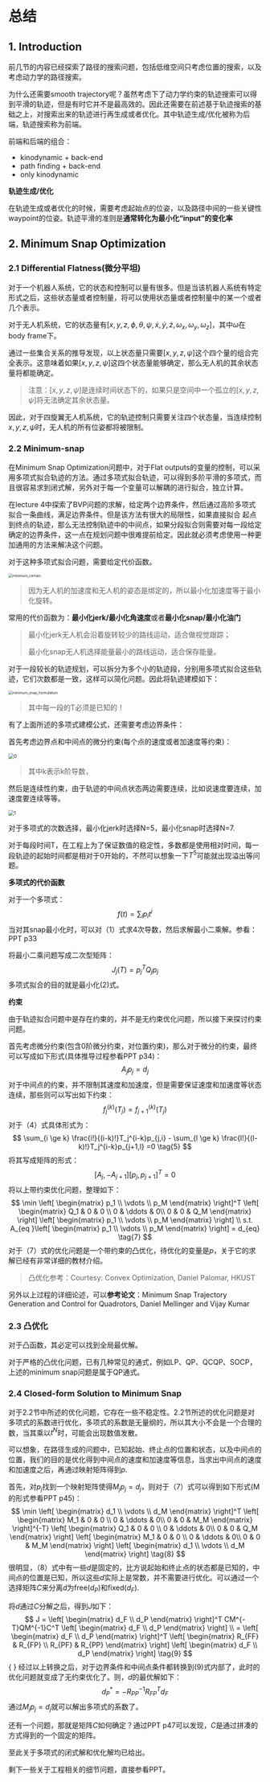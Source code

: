 # 总结

## 1. Introduction

前几节的内容已经探索了路径的搜索问题，包括低维空间只考虑位置的搜索，以及考虑动力学的路径搜索。

为什么还需要smooth trajectory呢？虽然考虑下了动力学约束的轨迹搜索可以得到平滑的轨迹，但是有时它并不是最高效的。因此还需要在前述基于轨迹搜索的基础之上，对搜索出来的轨迹进行再生成或者优化。其中轨迹生成/优化被称为后端，轨迹搜索称为前端。

前端和后端的组合：

- kinodynamic + back-end
- path finding + back-end
- only kinodynamic

**轨迹生成/优化**

在轨迹生成或者优化的时候，需要考虑起始点的位姿，以及路径中间的一些关键性waypoint的位姿。轨迹平滑的准则是**通常转化为最小化“input”的变化率**

## 2. Minimum Snap Optimization

### 2.1 Differential Flatness(微分平坦)

对于一个机器人系统，它的状态和控制可以量有很多。但是当该机器人系统有特定形式之后，这些状态量或者控制量，将可以使用状态量或者控制量中的某一个或者几个表示。

对于无人机系统，它的状态量有$[x,y,z,\phi, \theta, \psi,\dot x, \dot y, \dot z, \omega_x, \omega_y, \omega_z]$，其中$\omega$在body frame下。

通过一些集合关系的推导发现，以上状态量只需要$[x,y,z,\psi]$这个四个量的组合完全表示。这意味着如果$[x,y,z,\psi]$这四个状态量能够确定，那么无人机的其余状态量将都能确定。

> 注意：$[x,y,z,\psi]$是连续时间状态下的，如果只是空间中一个孤立的$[x,y,z,\psi]$将无法确定其余状态量。

因此，对于四旋翼无人机系统，它的轨迹控制只需要关注四个状态量，当连续控制$x,y,z,\psi$时，无人机的所有位姿都将被限制。

### 2.2 Minimum-snap

在Minimum Snap Optimization问题中，对于Flat outputs的变量的控制，可以采用多项式拟合轨迹的方法。通过多项式拟合轨迹，可以得到多阶平滑的多项式，而且很容易求到闭式解，另外对于每一个变量可以解耦的进行拟合，独立计算。

在lecture 4中探索了BVP问题的求解，给定两个边界条件，然后通过高阶多项式拟合一条曲线，满足边界条件。但是该方法有很大的局限性，如果直接拟合 起点到终点的轨迹，那么无法控制轨迹中的中间点，如果分段拟合则需要对每一段给定确定的边界条件，这一点在规划问题中很难提前给定。因此就必须考虑使用一种更加通用的方法来解决这个问题。

对于这种多项式拟合问题，需要给定代价函数。

<img src="doc/minimum_certain.png" alt="minimum_certain" style="zoom:50%;" />

> 因为无人机的加速度和无人机的姿态是绑定的，所以最小化加速度等于最小化旋转。

常用的代价函数为：**最小化jerk/最小化角速度**或者**最小化snap/最小化油门**

> 最小化jerk无人机会沿着旋转较少的路线运动，适合做视觉跟踪；
>
> 最小化snap无人机选择能量最小的路线运动，适合保存能量。

对于一段较长的轨迹规划，可以拆分为多个小的轨迹段，分别用多项式拟合这些轨迹，它们次数都是一致，这样可以简化问题。因此将轨迹建模如下：

<img src="doc/minimum_snap_formulation.png" alt="minimum_snap_formulation" style="zoom:50%;" />

> 其中每一段的T必须是已知的！

有了上面所述的多项式建模公式，还需要考虑边界条件：

首先考虑边界点和中间点的微分约束(每个点的速度或者加速度等约束)：

<img src="doc/0.png" alt="0" style="zoom: 67%;" />

> 其中k表示k阶导数，

然后是连续性约束，由于轨迹的中间点状态两边需要连续，比如说速度要连续，加速度要连续等等。

<img src="doc/1.png" alt="1" style="zoom:67%;" />

对于多项式的次数选择，最小化jerk时选择N=5，最小化snap时选择N=7.

对于每段时间T，在工程上为了保证数值的稳定性，多数都是使用相对时间，每一段轨迹的起始时间都是相对于0开始的，不然可以想象一下$T^5$可能就出现溢出等问题。

**多项式的代价函数**

对于一个多项式：
$$
f(t) = \sum_i p_i t^i  \tag{1}
$$
当对其snap最小化时，可以对（1）式求4次导数，然后求解最小二乘解。参看：PPT p33

将最小二乘问题写成二次型矩阵：
$$
J_j(T) = p_j^TQ_jp_j \tag{2}
$$
多项式拟合的目的就是最小化(2)式。

**约束**

由于轨迹拟合问题中是存在约束的，并不是无约束优化问题，所以接下来探讨约束问题。

首先考虑微分约束(包含0阶微分约束，对位置约束)，那么对于微分的约束，最终可以写成如下形式(具体推导过程参看PPT p34)：
$$
A_jp_j = d_j \tag{3}
$$
对于中间点的约束，并不限制其速度和加速度，但是需要保证速度和加速度等状态连续，那些则可以写出如下约束：
$$
f_j^{(k)}(T_j) = f_{j+1}^{(k)}(T_j) \tag{4}
$$
对于（4）式具体形式为：
$$
\sum_{i \ge k} \frac{i!}{(i-k)!}T_j^{i-k}p_{j,i} - \sum_{l \ge k} \frac{l!}{(l-k)!}T_j^{i-k}p_{j+1,l} =0 \tag{5}
$$
将其写成矩阵的形式：
$$
[A_j, -A_{j+1}] [p_j, p_{j+1}]^T = 0 \tag{6}
$$
将以上带约束优化问题，整理如下：
$$
\min \left[ \begin{matrix} p_1 \\  \vdots \\ p_M  \end{matrix} \right]^T 
\left[ \begin{matrix} Q_1 & 0 & 0 \\  0 & \ddots  & 0\\ 0 & 0 & Q_M \end{matrix} \right]
\left[ \begin{matrix} p_1 \\  \vdots \\ p_M  \end{matrix} \right]
 \\
 s.t. A_{eq }\left[ \begin{matrix} p_1 \\  \vdots \\ p_M  \end{matrix} \right] = d_{eq}   \tag{7}
$$
对于（7）式的优化问题是一个带约束的凸优化，待优化的变量是$p$，关于它的求解已经有非常详细的教材介绍。

> 凸优化参考：Courtesy: Convex Optimization, Daniel Palomar, HKUST

另外以上过程的详细论述，可以**参考论文**：Minimum Snap Trajectory Generation and Control for Quadrotors, Daniel Mellinger and Vijay Kumar

### 2.3 凸优化

对于凸函数，其必定可以找到全局最优解。

对于严格的凸优化问题，已有几种常见的通式，例如LP、QP、QCQP、SOCP，上述的minimum snap问题是属于QP通式。

### 2.4 Closed-form Solution to Minimum Snap

对于2.2节中所述的优化问题，它存在一些不稳定性。2.2节所述的优化问题是对多项式的系数进行优化，多项式的系数是无量纲的，所以其大小不会是一个合理的数，当其乘以$t^N$时，可能会出现数值发散。

可以想象，在路径生成的问题中，已知起始、终止点的位置和状态，以及中间点的位置，我们的目的是优化得到中间点的速度和加速度等信息，当求出中间点的速度和加速度之后，再通过映射矩阵得到$p$.

首先，对$p_j$找到一个映射矩阵使得$M_j p_j = d_j$，则对于（7）式可以得到如下形式(M的形式参看PPT p45)：
$$
\min \left[ \begin{matrix} d_1 \\  \vdots \\ d_M  \end{matrix} \right]^T 
\left[ \begin{matrix} M_1 & 0 & 0 \\  0 & \ddots  & 0\\ 0 & 0 & M_M \end{matrix} \right]^{-T}
\left[ \begin{matrix} Q_1 & 0 & 0 \\  0 & \ddots  & 0\\ 0 & 0 & Q_M \end{matrix} \right]
\left[ \begin{matrix} M_1 & 0 & 0 \\  0 & \ddots  & 0\\ 0 & 0 & M_M \end{matrix} \right]
\left[ \begin{matrix} d_1 \\  \vdots \\ d_M  \end{matrix} \right] \tag{8}
$$
很明显，（8）式中有一些$d$是固定的，比方说起始和终止点的状态都是已知的，中间点的位置是已知，所以这些$d$实际上是常数，并不需要进行优化。可以通过一个选择矩阵$C$来分离$d$为free($d_P$)和fixed($d_F$).

将$d$通过$C$分解之后，得到$J$如下：
$$
J =
\left[ \begin{matrix} d_F \\ d_P \end{matrix} \right]^T CM^{-T}QM^{-1}C^T
\left[ \begin{matrix} d_F \\ d_P \end{matrix} \right] \\
= \left[ \begin{matrix} d_F \\ d_P \end{matrix} \right]^T
\left[ \begin{matrix} R_{FF} & R_{FP} \\ R_{PF} & R_{PP} \end{matrix} \right]
\left[ \begin{matrix} d_F \\ d_P \end{matrix} \right] \tag{9}
$$ { }
经过以上转换之后，对于边界条件和中间点条件都转换到(9)式内部了，此时的优化问题就变成了无约束优化了。则，$d$的最优解如下：
$$
d_P^* = -R_{PP}^{-1}R_{FP}^Td_F \tag{10}
$$
通过$M_j p_j = d_j$就可以解出多项式的系数了。

还有一个问题，那就是矩阵$C$如何确定？通过PPT p47可以发现，$C$是通过拼凑的方式得到的一个固定的矩阵。

至此关于多项式的闭式解和优化解均已给出。

剩下一些关于工程相关的细节问题，直接参看PPT。

